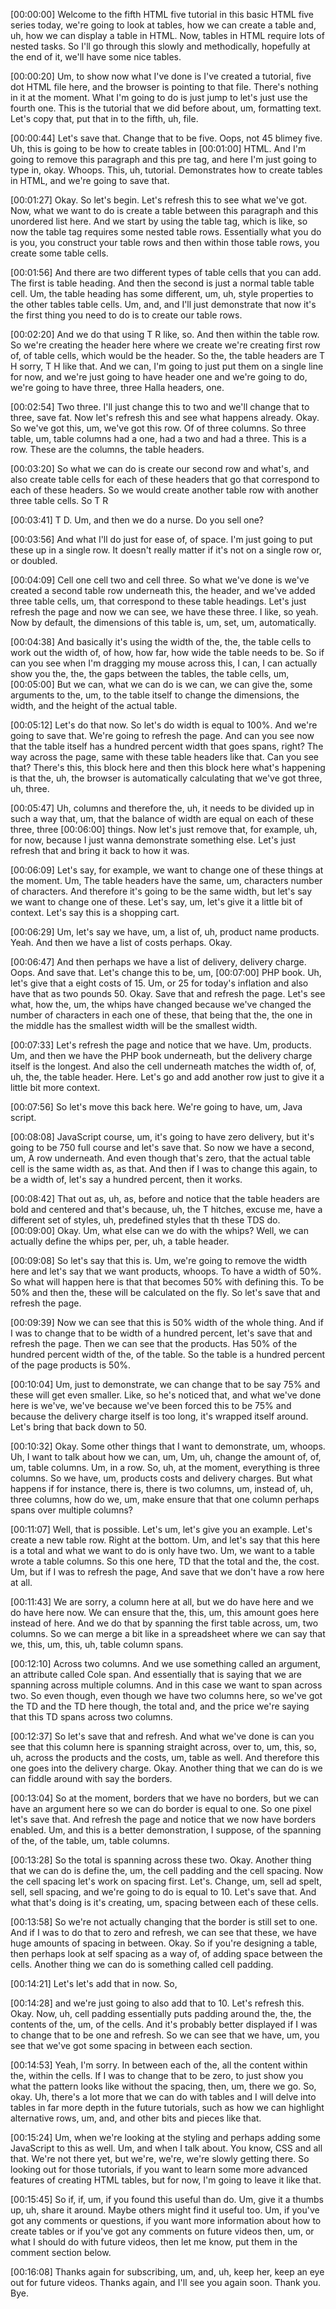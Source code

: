 [00:00:00] Welcome to the fifth HTML five tutorial in this basic HTML five series today, we're going to look at tables, how we can create a table and, uh, how we can display a table in HTML. Now, tables in HTML require lots of nested tasks. So I'll go through this slowly and methodically, hopefully at the end of it, we'll have some nice tables.

[00:00:20] Um, to show now what I've done is I've created a tutorial, five dot HTML file here, and the browser is pointing to that file. There's nothing in it at the moment. What I'm going to do is just jump to let's just use the fourth one. This is the tutorial that we did before about, um, formatting text. Let's copy that, put that in to the fifth, uh, file.

[00:00:44] Let's save that. Change that to be five. Oops, not 45 blimey five. Uh, this is going to be how to create tables in [00:01:00] HTML. And I'm going to remove this paragraph and this pre tag, and here I'm just going to type in, okay. Whoops. This, uh, tutorial. Demonstrates how to create tables in HTML, and we're going to save that.

[00:01:27] Okay. So let's begin. Let's refresh this to see what we've got. Now, what we want to do is create a table between this paragraph and this unordered list here. And we start by using the table tag, which is like, so now the table tag requires some nested table rows. Essentially what you do is you, you construct your table rows and then within those table rows, you create some table cells.

[00:01:56] And there are two different types of table cells that you can add. The first is table heading. And then the second is just a normal table table cell. Um, the table heading has some different, um, uh, style properties to the other tables table cells. Um, and, and I'll just demonstrate that now it's the first thing you need to do is to create our table rows.

[00:02:20] And we do that using T R like, so. And then within the table row. So we're creating the header here where we create we're creating first row of, of table cells, which would be the header. So the, the table headers are T H sorry, T H like that. And we can, I'm going to just put them on a single line for now, and we're just going to have header one and we're going to do, we're going to have three, three Halla headers, one.

[00:02:54] Two three. I'll just change this to two and we'll change that to three, save fat. Now let's refresh this and see what happens already. Okay. So we've got this, um, we've got this row. Of of three columns. So three table, um, table columns had a one, had a two and had a three. This is a row. These are the columns, the table headers.

[00:03:20] So what we can do is create our second row and what's, and also create table cells for each of these headers that go that correspond to each of these headers. So we would create another table row with another three table cells. So T R

[00:03:41] T D. Um, and then we do a nurse. Do you sell one?

[00:03:56] And what I'll do just for ease of, of space. I'm just going to put these up in a single row. It doesn't really matter if it's not on a single row or, or doubled.

[00:04:09] Cell one cell two and cell three. So what we've done is we've created a second table row underneath this, the header, and we've added three table cells, um, that correspond to these table headings. Let's just refresh the page and now we can see, we have these three. I like, so yeah. Now by default, the dimensions of this table is, um, set, um, automatically.

[00:04:38] And basically it's using the width of the, the, the table cells to work out the width of, of how, how far, how wide the table needs to be. So if can you see when I'm dragging my mouse across this, I can, I can actually show you the, the, the gaps between the tables, the table cells, um, [00:05:00] But we can, what we can do is we can, we can give the, some arguments to the, um, to the table itself to change the dimensions, the width, and the height of the actual table.

[00:05:12] Let's do that now. So let's do width is equal to 100%. And we're going to save that. We're going to refresh the page. And can you see now that the table itself has a hundred percent width that goes spans, right? The way across the page, same with these table headers like that. Can you see that? There's this, this block here and then this block here what's happening is that the, uh, the browser is automatically calculating that we've got three, uh, three.

[00:05:47] Uh, columns and therefore the, uh, it needs to be divided up in such a way that, um, that the balance of width are equal on each of these three, three [00:06:00] things. Now let's just remove that, for example, uh, for now, because I just wanna demonstrate something else. Let's just refresh that and bring it back to how it was.

[00:06:09] Let's say, for example, we want to change one of these things at the moment. Um, The table headers have the same, um, characters number of characters. And therefore it's going to be the same width, but let's say we want to change one of these. Let's say, um, let's give it a little bit of context. Let's say this is a shopping cart.

[00:06:29] Um, let's say we have, um, a list of, uh, product name products. Yeah. And then we have a list of costs perhaps. Okay.

[00:06:47] And then perhaps we have a list of delivery, delivery charge. Oops. And save that. Let's change this to be, um, [00:07:00] PHP book. Uh, let's give that a eight costs of 15. Um, or 25 for today's inflation and also have that as two pounds 50. Okay. Save that and refresh the page. Let's see what, how the, um, the whips have changed because we've changed the number of characters in each one of these, that being that the, the one in the middle has the smallest width will be the smallest width.

[00:07:33] Let's refresh the page and notice that we have. Um, products. Um, and then we have the PHP book underneath, but the delivery charge itself is the longest. And also the cell underneath matches the width of, of, uh, the, the table header. Here. Let's go and add another row just to give it a little bit more context.

[00:07:56] So let's move this back here. We're going to have, um, Java script.

[00:08:08] JavaScript course, um, it's going to have zero delivery, but it's going to be 750 full course and let's save that. So now we have a second, um, A row underneath. And even though that's zero, that the actual table cell is the same width as, as that. And then if I was to change this again, to be a width of, let's say a hundred percent, then it works.

[00:08:42] That out as, uh, as, before and notice that the table headers are bold and centered and that's because, uh, the T hitches, excuse me, have a different set of styles, uh, predefined styles that th these TDS do. [00:09:00] Okay. Um, what else can we do with the whips? Well, we can actually define the whips per, per, uh, a table header.

[00:09:08] So let's say that this is. Um, we're going to remove the width here and let's say that we want products, whoops. To have a width of 50%. So what will happen here is that that becomes 50% with defining this. To be 50% and then the, these will be calculated on the fly. So let's save that and refresh the page.

[00:09:39] Now we can see that this is 50% width of the whole thing. And if I was to change that to be width of a hundred percent, let's save that and refresh the page. Then we can see that the products. Has 50% of the hundred percent width of the, of the table. So the table is a hundred percent of the page products is 50%.

[00:10:04] Um, just to demonstrate, we can change that to be say 75% and these will get even smaller. Like, so he's noticed that, and what we've done here is we've, we've because we've been forced this to be 75% and because the delivery charge itself is too long, it's wrapped itself around. Let's bring that back down to 50.

[00:10:32] Okay. Some other things that I want to demonstrate, um, whoops. Uh, I want to talk about how we can, um, Um, uh, change the amount of, of, um, table columns. Um, in a row. So, uh, at the moment, everything is three columns. So we have, um, products costs and delivery charges. But what happens if for instance, there is, there is two columns, um, instead of, uh, three columns, how do we, um, make ensure that that one column perhaps spans over multiple columns?

[00:11:07] Well, that is possible. Let's um, let's give you an example. Let's create a new table row. Right at the bottom. Um, and let's say that this here is a total and what we want to do is only have two. Um, we want to a table wrote a table columns. So this one here, TD that the total and the, the cost. Um, but if I was to refresh the page, And save that we don't have a row here at all.

[00:11:43] We are sorry, a column here at all, but we do have here and we do have here now. We can ensure that the, this, um, this amount goes here instead of here. And we do that by spanning the first table  across, um, two columns. So we can merge a bit like in a spreadsheet where we can say that we, this, um, this, uh, table column spans.

[00:12:10] Across two columns. And we use something called an argument, an attribute called Cole span. And essentially that is saying that we are spanning across multiple columns. And in this case we want to span across two. So even though, even though we have two columns here, so we've got the TD and the TD here though, the total and, and the price we're saying that this TD spans across two columns.

[00:12:37] So let's save that and refresh. And what we've done is can you see that this column here is spanning straight across, over to, um, this, so, uh, across the products and the costs, um, table as well. And therefore this one goes into the delivery charge. Okay. Another  thing that we can do is we can fiddle around with say the borders.

[00:13:04] So at the moment, borders that we have no borders, but we can have an argument here so we can do border is equal to one. So one pixel let's save that. And refresh the page and notice that we now have borders enabled. Um, and this is a better demonstration, I suppose, of the spanning of the, of the table, um, table columns.

[00:13:28] So the total is spanning across these two. Okay. Another thing that we can do is define the, um, the cell padding and the cell spacing. Now the cell spacing let's work on spacing first. Let's. Change, um, sell ad spelt, sell, sell spacing, and we're going to do is equal to 10. Let's save that. And what that's doing is it's creating, um, spacing between each of these cells.

[00:13:58] So we're not actually changing  that the border is still set to one. And if I was to do that to zero and refresh, we can see that these, we have huge amounts of spacing in between. Okay. So if you're designing a table, then perhaps look at self spacing as a way of, of adding space between the cells. Another thing we can do is something called cell padding.

[00:14:21] Let's let's add that in now. So,

[00:14:28] and we're just going to also add that to 10. Let's refresh this. Okay. Now, uh, cell padding essentially puts padding around the, the, the contents of the, um, of the cells. And it's probably better displayed if I was to change that to be one and refresh. So we can see that we have, um, you see that we've got some spacing in between each section.

[00:14:53] Yeah, I'm sorry. In between each of the, all the content within the, within the cells. If I was to change that to be zero, to just show you what the pattern looks like without the spacing, then, um, there we go. So, okay. Uh, there's a lot more that we can do with tables and I will delve into tables in far more depth in the future tutorials, such as how we can highlight alternative rows, um, and, and other bits and pieces like that.

[00:15:24] Um, when we're looking at the styling and perhaps adding some JavaScript to this as well. Um, and when I talk about. You know, CSS and all that. We're not there yet, but we're, we're, we're slowly getting there. So looking out for those tutorials, if you want to learn some more advanced features of creating HTML tables, but for now, I'm going to leave it like that.

[00:15:45] So if, if, um, if you found this useful than do. Um, give it a thumbs up, uh, share it around. Maybe others might find it useful too. Um, if you've got any comments or questions, if you want more information about how to create tables or if you've got any comments on future videos then, um, or what I should do with future videos, then let me know, put them in the comment section below.

[00:16:08] Thanks again for subscribing, um, and, uh, keep her, keep an eye out for future videos. Thanks again, and I'll see you again soon. Thank you. Bye.
